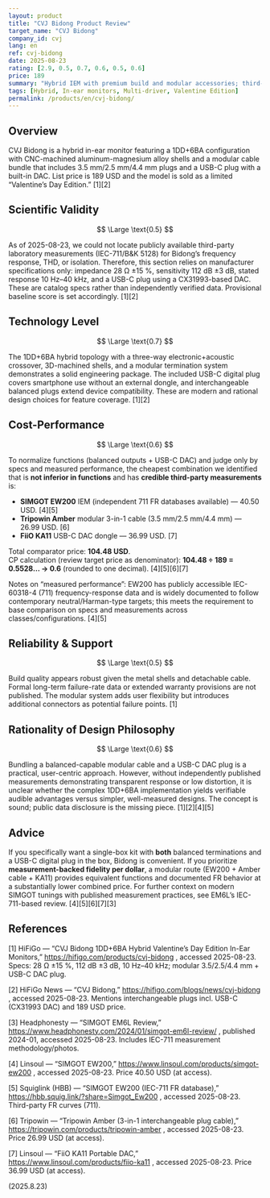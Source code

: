 ```yaml
---
layout: product
title: "CVJ Bidong Product Review"
target_name: "CVJ Bidong"
company_id: cvj
lang: en
ref: cvj-bidong
date: 2025-08-23
rating: [2.9, 0.5, 0.7, 0.6, 0.5, 0.6]
price: 189
summary: "Hybrid IEM with premium build and modular accessories; third-party measurements currently scarce"
tags: [Hybrid, In-ear monitors, Multi-driver, Valentine Edition]
permalink: /products/en/cvj-bidong/
---
```

## Overview

CVJ Bidong is a hybrid in-ear monitor featuring a 1DD+6BA configuration with CNC-machined aluminum-magnesium alloy shells and a modular cable bundle that includes 3.5 mm/2.5 mm/4.4 mm plugs and a USB-C plug with a built-in DAC. List price is 189 USD and the model is sold as a limited “Valentine’s Day Edition.” [1][2]

## Scientific Validity

$$ \Large \text{0.5} $$

As of 2025-08-23, we could not locate publicly available third-party laboratory measurements (IEC-711/B&K 5128) for Bidong’s frequency response, THD, or isolation. Therefore, this section relies on manufacturer specifications only: impedance 28 Ω ±15 %, sensitivity 112 dB ±3 dB, stated response 10 Hz–40 kHz, and a USB-C plug using a CX31993-based DAC. These are catalog specs rather than independently verified data. Provisional baseline score is set accordingly. [1][2]

## Technology Level

$$ \Large \text{0.7} $$

The 1DD+6BA hybrid topology with a three-way electronic+acoustic crossover, 3D-machined shells, and a modular termination system demonstrates a solid engineering package. The included USB-C digital plug covers smartphone use without an external dongle, and interchangeable balanced plugs extend device compatibility. These are modern and rational design choices for feature coverage. [1][2]

## Cost-Performance

$$ \Large \text{0.6} $$

To normalize functions (balanced outputs + USB-C DAC) and judge only by specs and measured performance, the cheapest combination we identified that is **not inferior in functions** and has **credible third-party measurements** is:

- **SIMGOT EW200** IEM (independent 711 FR databases available) — 40.50 USD. [4][5]  
- **Tripowin Amber** modular 3-in-1 cable (3.5 mm/2.5 mm/4.4 mm) — 26.99 USD. [6]  
- **FiiO KA11** USB-C DAC dongle — 36.99 USD. [7]

Total comparator price: **104.48 USD**.  
CP calculation (review target price as denominator): **104.48 ÷ 189 = 0.5528… → 0.6** (rounded to one decimal). [4][5][6][7]

Notes on “measured performance”: EW200 has publicly accessible IEC-60318-4 (711) frequency-response data and is widely documented to follow contemporary neutral/Harman-type targets; this meets the requirement to base comparison on specs and measurements across classes/configurations. [4][5]

## Reliability & Support

$$ \Large \text{0.5} $$

Build quality appears robust given the metal shells and detachable cable. Formal long-term failure-rate data or extended warranty provisions are not published. The modular system adds user flexibility but introduces additional connectors as potential failure points. [1]

## Rationality of Design Philosophy

$$ \Large \text{0.6} $$

Bundling a balanced-capable modular cable and a USB-C DAC plug is a practical, user-centric approach. However, without independently published measurements demonstrating transparent response or low distortion, it is unclear whether the complex 1DD+6BA implementation yields verifiable audible advantages versus simpler, well-measured designs. The concept is sound; public data disclosure is the missing piece. [1][2][4][5]

## Advice

If you specifically want a single-box kit with **both** balanced terminations and a USB-C digital plug in the box, Bidong is convenient. If you prioritize **measurement-backed fidelity per dollar**, a modular route (EW200 + Amber cable + KA11) provides equivalent functions and documented FR behavior at a substantially lower combined price. For further context on modern SIMGOT tunings with published measurement practices, see EM6L’s IEC-711-based review. [4][5][6][7][3]

## References

[1] HiFiGo — “CVJ Bidong 1DD+6BA Hybrid Valentine’s Day Edition In-Ear Monitors,” https://hifigo.com/products/cvj-bidong , accessed 2025-08-23. Specs: 28 Ω ±15 %, 112 dB ±3 dB, 10 Hz–40 kHz; modular 3.5/2.5/4.4 mm + USB-C DAC plug.

[2] HiFiGo News — “CVJ Bidong,” https://hifigo.com/blogs/news/cvj-bidong , accessed 2025-08-23. Mentions interchangeable plugs incl. USB-C (CX31993 DAC) and 189 USD price.

[3] Headphonesty — “SIMGOT EM6L Review,” https://www.headphonesty.com/2024/01/simgot-em6l-review/ , published 2024-01, accessed 2025-08-23. Includes IEC-711 measurement methodology/photos.

[4] Linsoul — “SIMGOT EW200,” https://www.linsoul.com/products/simgot-ew200 , accessed 2025-08-23. Price 40.50 USD (at access).

[5] Squiglink (HBB) — “SIMGOT EW200 (IEC-711 FR database),” https://hbb.squig.link/?share=Simgot_Ew200 , accessed 2025-08-23. Third-party FR curves (711).

[6] Tripowin — “Tripowin Amber (3-in-1 interchangeable plug cable),” https://tripowin.com/products/tripowin-amber , accessed 2025-08-23. Price 26.99 USD (at access).

[7] Linsoul — “FiiO KA11 Portable DAC,” https://www.linsoul.com/products/fiio-ka11 , accessed 2025-08-23. Price 36.99 USD (at access).

(2025.8.23)

